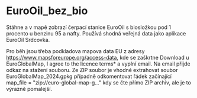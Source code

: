 # EuroOil_bez_bio
Stáhne a v mapě zobrazí čerpací stanice EuroOil s biosložkou pod 1 procento u benzinu 95 a nafty. Používá shodná veřejná data jako aplikace EuroOil Srdcovka.

Pro běh jsou třeba podkladova mapova data EU z adresy https://www.mapsforeurope.org/access-data, kde se zaškrtne Download u EuroGlobalMap,  I agree to the licence terms* a vyplní email. Na email přijde odkaz na stažení souboru. Ze ZIP soubor je vhodné extrahovat soubor EuroGlobalMap_2024.gpkg případně odkomentovat řádek začínající map_file = "zip://euro-global-map-g..." kdy se čte přímo ZIP archiv, ale je to výrazně pomalejší.
